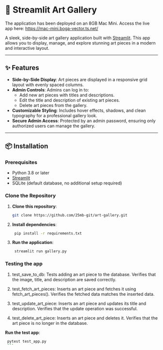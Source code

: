 # 🎨 Streamlit Art Gallery

The application has been deployed on an 8GB Mac Mini. Access the live app here:
https://mac-mini.boga-vector.ts.net/

A sleek, side-by-side art gallery application built with [Streamlit](https://streamlit.io). This app allows you to display, manage, and explore stunning art pieces in a modern and interactive layout.

---

## ✨ Features

- **Side-by-Side Display**: Art pieces are displayed in a responsive grid layout with evenly spaced columns.
- **Admin Controls**: Admins can log in to:
  - Add new art pieces with titles and descriptions.
  - Edit the title and description of existing art pieces.
  - Delete art pieces from the gallery.
- **Customizable Styling**: Includes hover effects, shadows, and clean typography for a professional gallery look.
- **Secure Admin Access**: Protected by an admin password, ensuring only authorized users can manage the gallery.

---

## 📦 Installation

### Prerequisites

- Python 3.8 or later
- [Streamlit](https://streamlit.io)
- SQLite (default database, no additional setup required)

### Clone the Repository

1. **Clone this repository**:  
   ```bash
   git clone https://github.com/25mb-git/art-gallery.git
    ```
2. **Install dependencies**:
   ```bash
    pip install -r requirements.txt
   ```
3. **Run the application**:
   ```bash
    streamlit run gallery.py
    ```
### Testing the app

1. test_save_to_db:
  Tests adding an art piece to the database.
  Verifies that the image, title, and description are saved correctly.

2. test_fetch_art_pieces:
  Inserts an art piece and fetches it using fetch_art_pieces().
  Verifies the fetched data matches the inserted data.

3. test_update_art_piece:
  Inserts an art piece and updates its title and description.
  Verifies that the update operation was successful.

4. test_delete_art_piece:
  Inserts an art piece and deletes it.
  Verifies that the art piece is no longer in the database.

**Run the test app**:

   ```bash
    pytest test_app.py
    ```

